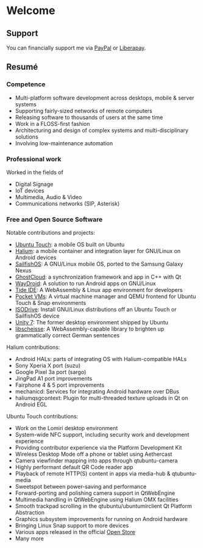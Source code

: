 # Welcome

## Support

You can financially support me via [PayPal](https://paypal.me/beidl) or [Liberapay](https://liberapay.com/fredldotme).

## Resumé

### Competence

- Multi-platform software development across desktops, mobile & server systems
- Supporting fairly-sized networks of remote computers
- Releasing software to thousands of users at the same time
- Work in a FLOSS-first fashion
- Architecturing and design of complex systems and multi-disciplinary solutions
- Involving low-maintenance automation


### Professional work

Worked in the fields of
- Digital Signage
- IoT devices
- Multimedia, Audio & Video
- Communications networks (SIP, Asterisk)


### Free and Open Source Software

Notable contributions and projects:
- [Ubuntu Touch](https://ubuntu-touch.io): a mobile OS built on Ubuntu
- [Halium](https://halium.org): a mobile container and integration layer for GNU/Linux on Android devices
- [SailfishOS](https://sailfishos.org/): A GNU/Linux mobile OS, ported to the Samsung Galaxy Nexus
- [GhostCloud](https://open-store.io/app/me.fredl.ghostcloud): a synchronization framework and app in C++ with Qt
- [WayDroid](https://waydro.id/): A solution to run Android apps on GNU/Linux
- [Tide IDE](https://github.com/fredldotme/Tide): A WebAssembly & Linux app environment for developers
- [Pocket VMs](https://open-store.io/app/pvms.me.fredl): A virtual machine manager and QEMU frontend for Ubuntu Touch & Snap environments
- [ISODrive](https://open-store.io/app/me.fredl.isodrive): Install GNU/Linux distributions off an Ubuntu Touch or SailfishOS device
- [Unity 7](https://en.wikipedia.org/wiki/Unity_(user_interface)): The former desktop environment shipped by Ubuntu
- [libscheisse](https://oisanfochnurscheis.se): A WebAssembly-capable library to brighten up grammatically correct German sentences

Halium contributions:
- Android HALs: parts of integrating OS with Halium-compatible HALs
- Sony Xperia X port (suzu)
- Google Pixel 3a port (sargo)
- JingPad A1 port improvements
- Fairphone 4 & 5 port improvements
- mechanicd: Services for integrating Android hardware over DBus
- haliumqsgcontext: Plugin for multi-threaded texture uploads in Qt on Android EGL

Ubuntu Touch contributions:
- Work on the Lomiri desktop environment
- System-wide NFC support, including security work and development experience
- Providing contributor experience via the Platform Development Kit
- Wireless Desktop Mode off a phone or tablet using Aethercast
- Camera viewfinder mapping into apps through qtubuntu-camera
- Highly performant default QR Code reader app
- Playback of remote HTTP(S) content in apps via media-hub & qtubuntu-media
- Sweetspot between power-saving and performance
- Forward-porting and polishing camera support in QtWebEngine
- Multimedia handling in QtWebEngine using Halium OMX facilities
- Smooth trackpad scrolling in the qtubuntu/ubuntumirclient Qt Platform Abstraction
- Graphics subsystem improvements for running on Android hardware
- Bringing Linux Snap support to more devices
- Various apps released in the official [Open Store](https://open-store.io)
- Many more

